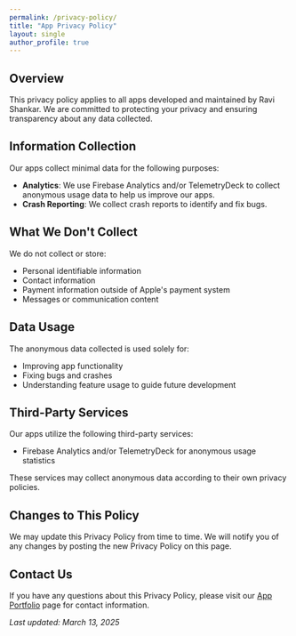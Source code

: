 ```yaml
---
permalink: /privacy-policy/
title: "App Privacy Policy"
layout: single
author_profile: true
---
```


## Overview

This privacy policy applies to all apps developed and maintained by Ravi Shankar. We are committed to protecting your privacy and ensuring transparency about any data collected.

## Information Collection

Our apps collect minimal data for the following purposes:

- **Analytics**: We use Firebase Analytics and/or TelemetryDeck to collect anonymous usage data to help us improve our apps.
- **Crash Reporting**: We collect crash reports to identify and fix bugs.

## What We Don't Collect

We do not collect or store:
- Personal identifiable information
- Contact information
- Payment information outside of Apple's payment system
- Messages or communication content

## Data Usage

The anonymous data collected is used solely for:
- Improving app functionality
- Fixing bugs and crashes
- Understanding feature usage to guide future development

## Third-Party Services

Our apps utilize the following third-party services:
- Firebase Analytics and/or TelemetryDeck for anonymous usage statistics

These services may collect anonymous data according to their own privacy policies.

## Changes to This Policy

We may update this Privacy Policy from time to time. We will notify you of any changes by posting the new Privacy Policy on this page.

## Contact Us

If you have any questions about this Privacy Policy, please visit our [App Portfolio](https://www.rshankar.com/portfolio/) page for contact information.

*Last updated: March 13, 2025* 